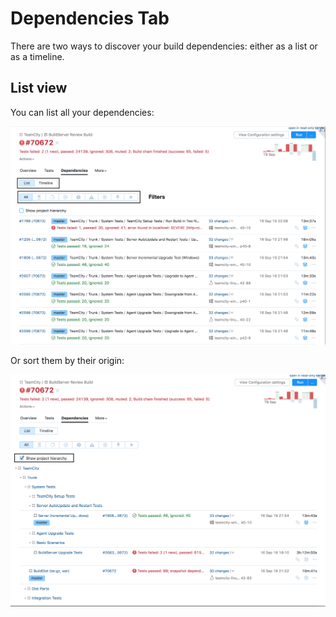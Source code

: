 # Dependencies Tab

There are two ways to discover your build dependencies: either as a list or as a timeline.

## List view 

You can list all your dependencies:

<img src="Images/dependencies_list.png">

Or sort them by their origin:

<img src="Images/dependencies_hierarchy.png">


